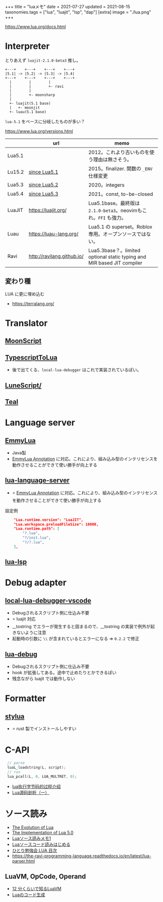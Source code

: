 +++
title = "luaメモ"
date = 2021-07-27
updated = 2021-08-15
taxonomies.tags = ["lua", "luajit", "lsp", "dap"]
[extra]
image = "./lua.png"
+++

<https://www.lua.org/docs.html>

# Interpreter

とりあえず `luajit-2.1.0-beta3` 推し。

```
+---+    +---+    +---+    +---+
|5.1| -> |5.2| -> |5.3| -> |5.4|
+---+    +---+    +---+    +---+
  |        |        |
  |        |        +- ravi
  |        |
  |        +- moonsharp
  |
  +- luajit(5.1 base)
  |   +- moonjit
  +- luau(5.1 base)
```

`lua-5.1` をベースに分岐したものが多い？

<https://www.lua.org/versions.html>

|        | url                                                                | memo                                                                    |
|--------|--------------------------------------------------------------------|-------------------------------------------------------------------------|
| Lua5.1 |                                                                    | 2012。これより古いものを使う理由は無さそう。                            |
| Lu15.2 | [since Lua5.1](https://www.lua.org/manual/5.2/readme.html#changes) | 2015。finalizer. 関数の `_ENV` 仕様変更                                 |
| Lua5.3 | [since Lua5.2](https://www.lua.org/manual/5.3/readme.html#changes) | 2020。integers                                                          |
| Lua5.4 | [since Lua5.3](https://www.lua.org/manual/5.4/readme.html#changes) | 2021。const, to-be-closed                                               |
| LuaJIT | <https://luajit.org/>                                              | Lua5.1base。最終版は `2.1.0-beta3`。neovimもこれ。`FFI` も強力。        |
| Luau   | <https://luau-lang.org/>                                           | Lua5.1 の superset。Roblox専用。オープンソースではない。                |
| Ravi   | <http://ravilang.github.io/>                                       | Lua5.3base？。limited optional static typing and MIR based JIT compiler |

## 変わり種

LUA に更に埋め込む

* <https://terralang.org/>

# Translator

## [MoonScript](https://moonscript.org/)
## [TypescriptToLua](https://typescripttolua.github.io/)

* 後で出てくる、`local-lua-debugger` はこれで実装されているぽい。

## [LuneScript/](https://ifritjp.github.io/documents/lunescript/)

## [Teal](https://github.com/teal-language/tl)

# Language server

## [EmmyLua](https://github.com/EmmyLua/EmmyLua-LanguageServer)

* Java製
* [EmmyLua Annotation](https://emmylua.github.io/annotation.html) に対応。これにより、組み込み型のインテリセンスを動作させることができて使い勝手が向上する

## [lua-language-server](https://github.com/sumneko/lua-language-server)

* ⭐ [EmmyLua Annotation](https://emmylua.github.io/annotation.html) に対応。これにより、組み込み型のインテリセンスを動作させることができて使い勝手が向上する

設定例

```json
    "Lua.runtime.version": "LuaJIT",
    "Lua.workspace.preloadFileSize": 10000,
    "Lua.runtime.path": [
        "?.lua",
        "?/init.lua",
        "?/?.lua",
    ],
```

## [lua-lsp](https://github.com/Alloyed/lua-lsp)

# Debug adapter


## [local-lua-debugger-vscode](https://github.com/tomblind/local-lua-debugger-vscode)

* Debugされるスクリプト側に仕込み不要
* ⭐ luajit 対応
* __tostring でエラーが発生すると固まるので、__tostring の実装で例外が起きないように注意
* 起動時の引数に `\\` が含まれているとエラーになる => `0.2.2` で修正

## [lua-debug](https://github.com/actboy168/lua-debug)

* Debugされるスクリプト側に仕込み不要
* hook が拡張してある。途中で止めたりとかできるぽい
* 残念ながら luajit では動作しない

# Formatter

## [stylua](https://github.com/johnnymorganz/stylua)

* ⭐ rust 製でインストールしやすい

# C-API

```c
 // parse
 luaL_loadstring(L, script);
 // run
 lua_pcall(L, 0, LUA_MULTRET, 0);
```

* [lua执行字节码的过程介绍](https://www.cnblogs.com/zxh1210603696/p/4479945.html)
* [Lua源码剖析（一）](http://airtrack.me/posts/2012/07/19/Lua%E6%BA%90%E7%A0%81%E5%89%96%E6%9E%90%EF%BC%88%E4%B8%80%EF%BC%89/)

# ソース読み


* [The Evolution of Lua](https://www.cs.tufts.edu/comp/250RTS/archive/roberto-ierusalimschy/lua-hopl-iii.pdf)
* [The Implementation of Lua 5.0](http://www.lua.org/doc/jucs05.pdf)
* [Luaソース読みメモ1](https://sites.google.com/site/aotokage52/home/lua/luasosu-dumimemo1)
* [Luaソースコード読みはじめる](https://blog.masu-mi.me/post/2013/08/31/practice_lua/)
* [ひとり勉強会 LUA 目次](https://hzkr.hatenablog.com/entries/1900/01/03)
* <https://the-ravi-programming-language.readthedocs.io/en/latest/lua-parser.html>

## LuaVM, OpCode, Operand
* [12 分くらいで知るLuaVM](https://www.slideshare.net/Isoparametric/12-luavm)
* [Luaのコード生成](https://sites.google.com/site/safxdev/lua_codegen)
